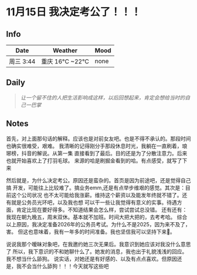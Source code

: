 # 11月15日  我决定考公了！！！

## Info

| Date    | Weather       | Mood |
|---------|---------------|------|
| 周三 3:44 | 重庆 16°C ~22°C | none |

## Daily

> *让一个留不住的人把生活影响成这样，以后回想起来，肯定会想给当时的自己一巴掌*


## Notes
<p>首先，对上面那句话的解释。应该也是对前女友吧。也是不得不承认的。那段时间也确实很难受，艰难。
我清晰的记得刚分手那段休息时光，我躺在一直刷着，琅琊榜，抖音的解说。从第一集
直接看到了最后。目的还是为了分散注意力。后来也就开始喜欢上了打羽毛球。
来源的哈是刷掘金看到的哈。有点感受，就写了下来</p>

<p>
然后就是，为什么决定考公。原因还是蛮杂的。首页是因为前途吧，还是觉得自己搞
开发，可能往上比较难了。搞业务emm,还是有点举步维艰的感觉。其次是：目前这个公司状况
也不太可能给我涨薪。维持这个薪资以及能发年终就不错了。还有就是公务员光环吧，以及我也想
可以干一些让我觉得有意义的实事。待遇方面，肯定比现在要好得多。不知道结果会怎么样，尝试尝试总没错。
还有还有：我现在朝九晚五，周末双休。基本就不加班。时间大把大把的，去考考哈。
综合以上原因，我决定准备2026年的公务员考试。为什么不是2025，因为来不及了，害。
但这也意味着，我有一年多的时间准备。我也坚信我可以坚持下来💪。
</p>

<p>
说说我那个暧昧对象吧，在我邀约她三次无果后。我意识到她应该对我没什么意思了
所以，我下意识的不和她聊什么了。她发的消息，我也出于礼貌浅浅的回应。我不想当什么舔狗。
说实话，对她还是有好感的、以及有点点喜欢。但原因还是，我不会当什么舔狗！！！今天就写这些吧
</p>

